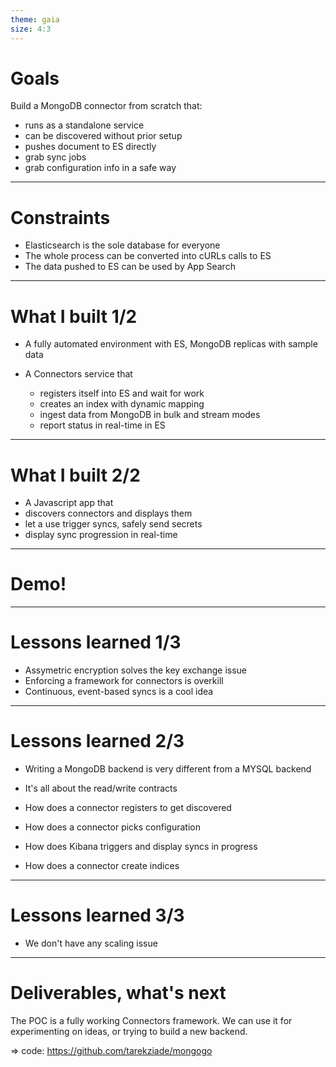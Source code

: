 ```yaml
---
theme: gaia
size: 4:3
---
```


# Goals

Build a MongoDB connector from scratch that:

- runs as a standalone service
- can be discovered without prior setup
- pushes document to ES directly
- grab sync jobs
- grab configuration info in a safe way

---

# Constraints

- Elasticsearch is the sole database for everyone
- The whole process can be converted into cURLs calls to ES
- The data pushed to ES can be used by App Search

---

# What I built 1/2

- A fully automated environment with ES, MongoDB replicas with sample data

- A Connectors service that
  - registers itself into ES and wait for work
  - creates an index with dynamic mapping
  - ingest data from MongoDB in bulk and stream modes
  - report status in real-time in ES

---

# What I built 2/2

- A Javascript app that
 - discovers connectors and displays them
 - let a use trigger syncs, safely send secrets
 - display sync progression in real-time


---

# Demo!

---

# Lessons learned 1/3

- Assymetric encryption solves the key exchange issue
- Enforcing a framework for connectors is overkill
- Continuous, event-based syncs is a cool idea 

---

# Lessons learned 2/3

- Writing a MongoDB backend is very different from a MYSQL backend

- It's all about the read/write contracts
 - How does a connector registers to get discovered
 - How does a connector picks configuration
 - How does Kibana triggers and display syncs in progress
 - How does a connector create indices

---

# Lessons learned 3/3

- We don't have any scaling issue

---

# Deliverables, what's next

The POC is a fully working Connectors framework.
We can use it for experimenting on ideas, or trying to build a new backend.

=> code: https://github.com/tarekziade/mongogo


